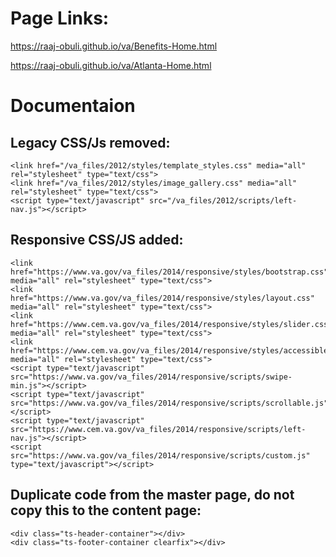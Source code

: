 # Page Links:
https://raaj-obuli.github.io/va/Benefits-Home.html

https://raaj-obuli.github.io/va/Atlanta-Home.html

# Documentaion

## Legacy CSS/Js removed:

```
<link href="/va_files/2012/styles/template_styles.css" media="all" rel="stylesheet" type="text/css">
<link href="/va_files/2012/styles/image_gallery.css" media="all" rel="stylesheet" type="text/css">
<script type="text/javascript" src="/va_files/2012/scripts/left-nav.js"></script>
```

## Responsive CSS/JS added:

```
<link href="https://www.va.gov/va_files/2014/responsive/styles/bootstrap.css" media="all" rel="stylesheet" type="text/css">
<link href="https://www.va.gov/va_files/2014/responsive/styles/layout.css" media="all" rel="stylesheet" type="text/css">
<link href="https://www.cem.va.gov/va_files/2014/responsive/styles/slider.css" media="all" rel="stylesheet" type="text/css">
<link href="https://www.cem.va.gov/va_files/2014/responsive/styles/accessibleMegaMenu.css" media="all" rel="stylesheet" type="text/css">
<script type="text/javascript" src="https://www.va.gov/va_files/2014/responsive/scripts/swipe-min.js"></script>
<script type="text/javascript" src="https://www.va.gov/va_files/2014/responsive/scripts/scrollable.js"></script>
<script type="text/javascript" src="https://www.cem.va.gov/va_files/2014/responsive/scripts/left-nav.js"></script>
<script src="https://www.va.gov/va_files/2014/responsive/scripts/custom.js" type="text/javascript"></script>
```

## Duplicate code from the master page, do not copy this to the content page:

```
<div class="ts-header-container"></div>
<div class="ts-footer-container clearfix"></div>
```
